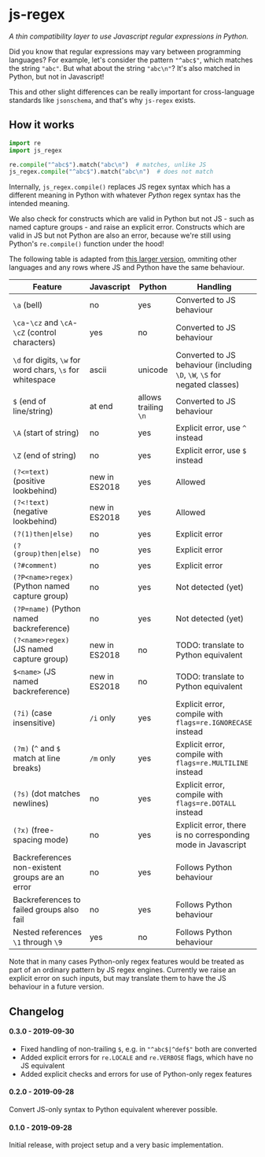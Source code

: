 # js-regex

*A thin compatibility layer to use Javascript regular expressions in Python.*

Did you know that regular expressions may vary between programming languages?
For example, let's consider the pattern `"^abc$"`, which matches the string
`"abc"`.  But what about the string `"abc\n"`?  It's also matched in Python,
but not in Javascript!

This and other slight differences can be really important for cross-language
standards like `jsonschema`, and that's why `js-regex` exists.

## How it works

```python
import re
import js_regex

re.compile("^abc$").match("abc\n")  # matches, unlike JS
js_regex.compile("^abc$").match("abc\n")  # does not match
```

Internally, `js_regex.compile()` replaces JS regex syntax which has a different
meaning in Python with whatever *Python* regex syntax has the intended meaning.

We also check for constructs which are valid in Python but not JS - such as
named capture groups - and raise an explicit error.  Constructs which are valid
in JS but not Python are also an error, because we're still using Python's
`re.compile()` function under the hood!

The following table is adapted from [this larger version](https://web.archive.org/web/20130830063653/http://www.regular-expressions.info:80/refflavors.html),
ommiting other languages and any rows where JS and Python have the same behaviour.

| Feature                               | Javascript    | Python    | Handling
| ---                                   | ---           | ---       | ---
| `\a` (bell)                           | no            | yes       | Converted to JS behaviour
| `\ca`-`\cz` and `\cA`-`\cZ` (control characters) | yes | no       | Converted to JS behaviour
| `\d` for digits, `\w` for word chars, `\s` for whitespace | ascii | unicode | Converted to JS behaviour (including `\D`, `\W`, `\S` for negated classes)
| `$` (end of line/string)              | at end        | allows trailing `\n` | Converted to JS behaviour
| `\A` (start of string)                | no            | yes       | Explicit error, use `^` instead
| `\Z` (end of string)                  | no            | yes       | Explicit error, use `$` instead
| `(?<=text)` (positive lookbehind)     | new in ES2018 | yes       | Allowed
| `(?<!text)` (negative lookbehind)     | new in ES2018 | yes       | Allowed
| `(?(1)then\|else)`                    | no            | yes       | Explicit error
| `(?(group)then\|else)`                | no            | yes       | Explicit error
| `(?#comment)`                         | no            | yes       | Explicit error
| `(?P<name>regex)` (Python named capture group) | no   | yes       | Not detected (yet)
| `(?P=name)` (Python named backreference) | no         | yes       | Not detected (yet)
| `(?<name>regex)` (JS named capture group) | new in ES2018 | no    | TODO: translate to Python equivalent
| `$<name>` (JS named backreference)    | new in ES2018 | no        | TODO: translate to Python equivalent
| `(?i)` (case insensitive)             | `/i` only     | yes       | Explicit error, compile with `flags=re.IGNORECASE` instead
| `(?m)` (`^` and `$` match at line breaks) | `/m` only | yes       | Explicit error, compile with `flags=re.MULTILINE` instead
| `(?s)` (dot matches newlines)         | no            | yes       | Explicit error, compile with `flags=re.DOTALL` instead
| `(?x)` (free-spacing mode)            | no            | yes       | Explicit error, there is no corresponding mode in Javascript
| Backreferences non-existent groups are an error | no  | yes       | Follows Python behaviour
| Backreferences to failed groups also fail | no        | yes       | Follows Python behaviour
| Nested references `\1` through `\9`   | yes           | no        | Follows Python behaviour

Note that in many cases Python-only regex features would be treated as part of
an ordinary pattern by JS regex engines.  Currently we raise an explicit error
on such inputs, but may translate them to have the JS behaviour in a future version.


## Changelog

#### 0.3.0 - 2019-09-30
- Fixed handling of non-trailing `$`, e.g. in `"^abc$|^def$"` both are converted
- Added explicit errors for `re.LOCALE` and `re.VERBOSE` flags, which have no JS equivalent
- Added explicit checks and errors for use of Python-only regex features

#### 0.2.0 - 2019-09-28
Convert JS-only syntax to Python equivalent wherever possible.

#### 0.1.0 - 2019-09-28
Initial release, with project setup and a very basic implementation.
